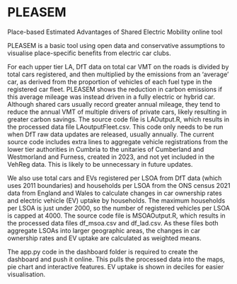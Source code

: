 # PLEASEM
Place-based Estimated Advantages of Shared Electric Mobility online tool

PLEASEM is a basic tool using open data and conservative assumptions to visualise place-specific benefits from electric car clubs. 

For each upper tier LA, DfT data on total car VMT on the roads is divided by total cars registered, and then multiplied by the emissions from an ‘average’ car, as derived from the proportion of vehicles of each fuel type in the registered car fleet. PLEASEM shows the reduction in carbon emissions if this average mileage was instead driven in a fully electric or hybrid car. Although shared cars usually record greater annual mileage, they tend to reduce the annual VMT of multiple drivers of private cars, likely resulting in greater carbon savings. The source code file is LAOutput.R, which results in the processed data file LAoutputFleet.csv. This code only needs to be run when DfT raw data updates are released, usually annually. The current source code includes extra lines to aggregate vehicle registrations from the lower tier authorities in Cumbria to the unitaries of Cumberland and Westmorland and Furness, created in 2023, and not yet included in the VehReg data. This is likely to be unnecessary in future updates.

We also use total cars and EVs registered per LSOA from DfT data (which uses 2011 boundaries) and households per LSOA from the ONS census 2021 data from England and Wales to calculate changes in car ownership rates and electric vehicle (EV) uptake by households. The maximum households per LSOA is just under 2000, so the number of registered vehicles per LSOA is capped at 4000. The source code file is MSOAOutput.R, which results in the processed data files df_msoa.csv and df_lad.csv. As these files both aggregate LSOAs into larger geographic areas, the changes in car ownership rates and EV uptake are calculated as weighted means. 

The app.py code in the dashboard folder is required to create the dashboard and push it online. This pulls the processed data into the maps, pie chart and interactive features. EV uptake is shown in deciles for easier visualisation.
